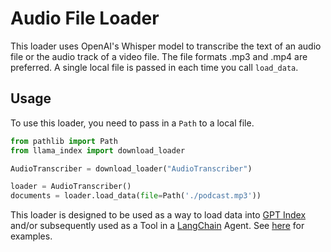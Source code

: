 # Audio File Loader

This loader uses OpenAI's Whisper model to transcribe the text of an audio file or the audio track of a video file. The file formats .mp3 and .mp4 are preferred. A single local file is passed in each time you call `load_data`.

## Usage

To use this loader, you need to pass in a `Path` to a local file.

```python
from pathlib import Path
from llama_index import download_loader

AudioTranscriber = download_loader("AudioTranscriber")

loader = AudioTranscriber()
documents = loader.load_data(file=Path('./podcast.mp3'))
```

This loader is designed to be used as a way to load data into [GPT Index](https://github.com/jerryjliu/gpt_index/tree/main/gpt_index) and/or subsequently used as a Tool in a [LangChain](https://github.com/hwchase17/langchain) Agent. See [here](https://github.com/emptycrown/llama-hub/tree/main) for examples.
